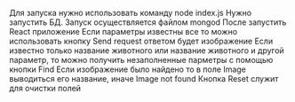 Для запуска нужно использовать команду node index.js 
Нужно запустить БД. Запуск осуществляется файлом mongod
После запустить React приложение
Если параметры известны все  то можно использовать кнопку Send request ответом будет изображение
Если известно только название животного или название животного и другой параметр, то можно получить незаполненные парметры с помощью кнопки  Find
Если изображение было найдено то в поле Image выводиться его название, иначе Image not found
Кнопка Reset служит для очистки полей